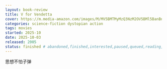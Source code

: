```yaml
---
layout: book-review
title: V for Vendetta
cover: https://m.media-amazon.com/images/M/MV5BMTMyMzQ3NzM2OV5BMl5BanBnXkFtZTcwNjc3ODcyMQ@@._V1_.jpg
categories: science-fiction dystopian action
tags: movies
started: 2025-10
date: 2025-10-03
released: 2005
status: finished # abandoned,finished,interested,paused,queued,reading,reread
---
```


思想不怕子弹
